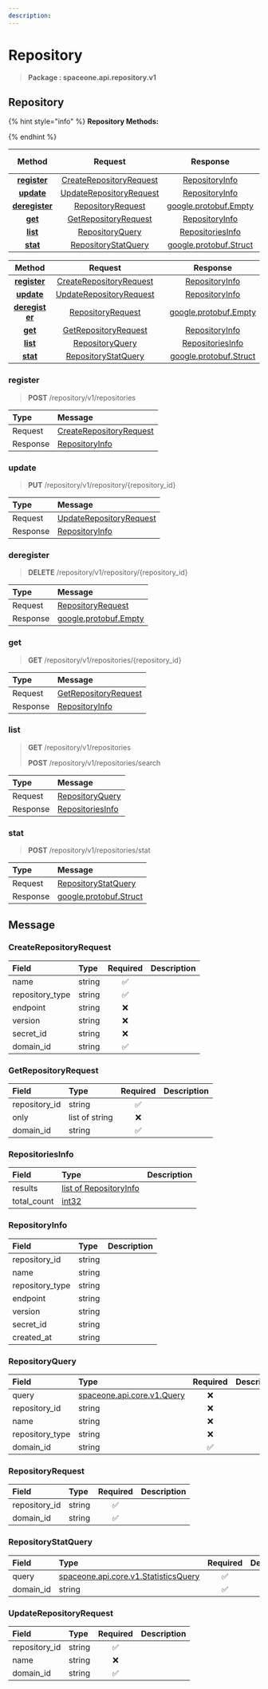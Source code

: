 ```yaml
---
description:  
---
```

# Repository

>  **Package : spaceone.api.repository.v1**

## Repository

{% hint style="info" %}
**Repository Methods:**

{%  endhint %}


| Method | Request | Response | Description &nbsp; &nbsp; &nbsp; &nbsp; &nbsp; &nbsp; &nbsp; &nbsp; &nbsp; &nbsp; &nbsp; |
| :-----: | :--------: | :--------: | :-------------------- |
| [**register**](repository.md#register)|   [CreateRepositoryRequest](repository.md#createrepositoryrequest) |   [RepositoryInfo](repository.md#repositoryinfo) |  |
| [**update**](repository.md#update)|   [UpdateRepositoryRequest](repository.md#updaterepositoryrequest) |   [RepositoryInfo](repository.md#repositoryinfo) |  |
| [**deregister**](repository.md#deregister)|   [RepositoryRequest](repository.md#repositoryrequest) |  [google.protobuf.Empty](https://github.com/protocolbuffers/protobuf/blob/master/src/google/protobuf/empty.proto)|  |
| [**get**](repository.md#get)|   [GetRepositoryRequest](repository.md#getrepositoryrequest) |   [RepositoryInfo](repository.md#repositoryinfo) |  |
| [**list**](repository.md#list)|   [RepositoryQuery](repository.md#repositoryquery) |   [RepositoriesInfo](repository.md#repositoriesinfo) |  |
| [**stat**](repository.md#stat)|   [RepositoryStatQuery](repository.md#repositorystatquery) |  [google.protobuf.Struct](https://github.com/protocolbuffers/protobuf/blob/master/src/google/protobuf/struct.proto)|  |TEST

| Method | Request | Response | Description &nbsp; &nbsp; &nbsp; &nbsp; &nbsp; &nbsp; &nbsp; &nbsp; &nbsp; &nbsp; &nbsp; |
| :-----: | :--------: | :--------: | :-------------------- |
|<div style="width:70px; text-align:center;">  [**register**](repository.md#register) </div> | <div style="width:200px; text-align:center;">    [CreateRepositoryRequest](repository.md#createrepositoryrequest)  </div> | <div style="width:200px; text-align:center;">   [RepositoryInfo](repository.md#repositoryinfo)  </div> | <div style="width:400px;">  </div> |
|<div style="width:70px; text-align:center;">  [**update**](repository.md#update) </div> | <div style="width:200px; text-align:center;">    [UpdateRepositoryRequest](repository.md#updaterepositoryrequest)  </div> | <div style="width:200px; text-align:center;">   [RepositoryInfo](repository.md#repositoryinfo)  </div> | <div style="width:400px;">  </div> |
|<div style="width:70px; text-align:center;">  [**deregister**](repository.md#deregister) </div> | <div style="width:200px; text-align:center;">    [RepositoryRequest](repository.md#repositoryrequest)  </div> | <div style="width:200px; text-align:center;">  [google.protobuf.Empty](https://github.com/protocolbuffers/protobuf/blob/master/src/google/protobuf/empty.proto) </div> | <div style="width:400px;">  </div> |
|<div style="width:70px; text-align:center;">  [**get**](repository.md#get) </div> | <div style="width:200px; text-align:center;">    [GetRepositoryRequest](repository.md#getrepositoryrequest)  </div> | <div style="width:200px; text-align:center;">   [RepositoryInfo](repository.md#repositoryinfo)  </div> | <div style="width:400px;">  </div> |
|<div style="width:70px; text-align:center;">  [**list**](repository.md#list) </div> | <div style="width:200px; text-align:center;">    [RepositoryQuery](repository.md#repositoryquery)  </div> | <div style="width:200px; text-align:center;">   [RepositoriesInfo](repository.md#repositoriesinfo)  </div> | <div style="width:400px;">  </div> |
|<div style="width:70px; text-align:center;">  [**stat**](repository.md#stat) </div> | <div style="width:200px; text-align:center;">    [RepositoryStatQuery](repository.md#repositorystatquery)  </div> | <div style="width:200px; text-align:center;">  [google.protobuf.Struct](https://github.com/protocolbuffers/protobuf/blob/master/src/google/protobuf/struct.proto) </div> | <div style="width:400px;">  </div> | 
 

 
### register
> **POST** /repository/v1/repositories
>


| Type | Message |
| :--- | :--- |
| Request | [CreateRepositoryRequest](repository.md#createrepositoryrequest) |
| Response |  [RepositoryInfo](repository.md#repositoryinfo)  |
 
 

 
### update
> **PUT** /repository/v1/repository/{repository_id}
>


| Type | Message |
| :--- | :--- |
| Request | [UpdateRepositoryRequest](repository.md#updaterepositoryrequest) |
| Response |  [RepositoryInfo](repository.md#repositoryinfo)  |
 
 

 
### deregister
> **DELETE** /repository/v1/repository/{repository_id}
>


| Type | Message |
| :--- | :--- |
| Request | [RepositoryRequest](repository.md#repositoryrequest) |
| Response | [google.protobuf.Empty](https://github.com/protocolbuffers/protobuf/blob/master/src/google/protobuf/empty.proto) |
 
 

 
### get
> **GET** /repository/v1/repositories/{repository_id}
>


| Type | Message |
| :--- | :--- |
| Request | [GetRepositoryRequest](repository.md#getrepositoryrequest) |
| Response |  [RepositoryInfo](repository.md#repositoryinfo)  |
 
 

 
### list
> **GET** /repository/v1/repositories
>
> **POST** /repository/v1/repositories/search



| Type | Message |
| :--- | :--- |
| Request | [RepositoryQuery](repository.md#repositoryquery) |
| Response |  [RepositoriesInfo](repository.md#repositoriesinfo)  |
 
 

 
### stat
> **POST** /repository/v1/repositories/stat
>


| Type | Message |
| :--- | :--- |
| Request | [RepositoryStatQuery](repository.md#repositorystatquery) |
| Response | [google.protobuf.Struct](https://github.com/protocolbuffers/protobuf/blob/master/src/google/protobuf/struct.proto) |


## 

## Message

### CreateRepositoryRequest
| Field | Type | Required | Description |
| :--- | :--- | :---: | :--- |
| name |string|✅| |
| repository_type |string|✅| |
| endpoint |string|❌| |
| version |string|❌| |
| secret_id |string|❌| |
| domain_id |string|✅| |

### GetRepositoryRequest
| Field | Type | Required | Description |
| :--- | :--- | :---: | :--- |
| repository_id |string|✅| |
| only |list of string|❌| |
| domain_id |string|✅| |

### RepositoriesInfo
| Field | Type |  Description |
| :--- | :--- | :--- |
| results |[list of RepositoryInfo](repository.md#repositoryinfo) | |
| total_count |[int32](https://github.com/protocolbuffers/protobuf/blob/master/src/google/protobuf/type.proto) | |

### RepositoryInfo
| Field | Type |  Description |
| :--- | :--- | :--- |
| repository_id |string | |
| name |string | |
| repository_type |string | |
| endpoint |string | |
| version |string | |
| secret_id |string | |
| created_at |string | |

### RepositoryQuery
| Field | Type | Required | Description |
| :--- | :--- | :---: | :--- |
| query |[spaceone.api.core.v1.Query](https://spaceone-dev.gitbook.io/api-reference/common-v1/search-query)|❌| |
| repository_id |string|❌| |
| name |string|❌| |
| repository_type |string|❌| |
| domain_id |string|✅| |

### RepositoryRequest
| Field | Type | Required | Description |
| :--- | :--- | :---: | :--- |
| repository_id |string|✅| |
| domain_id |string|✅| |

### RepositoryStatQuery
| Field | Type | Required | Description |
| :--- | :--- | :---: | :--- |
| query |[spaceone.api.core.v1.StatisticsQuery](https://spaceone-dev.gitbook.io/api-reference/common-v1/statistics-query)|✅| |
| domain_id |string|✅| |

### UpdateRepositoryRequest
| Field | Type | Required | Description |
| :--- | :--- | :---: | :--- |
| repository_id |string|✅| |
| name |string|❌| |
| domain_id |string|✅| |
